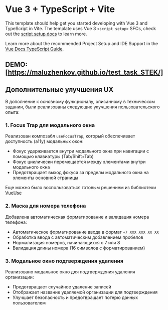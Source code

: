 # Vue 3 + TypeScript + Vite

This template should help get you started developing with Vue 3 and TypeScript in Vite. The template uses Vue 3 `<script setup>` SFCs, check out the [script setup docs](https://v3.vuejs.org/api/sfc-script-setup.html#sfc-script-setup) to learn more.

Learn more about the recommended Project Setup and IDE Support in the [Vue Docs TypeScript Guide](https://vuejs.org/guide/typescript/overview.html#project-setup).

## DEMO: [https://maluzhenkov.github.io/test_task_STEK/]

## Дополнительные улучшения UX

В дополнение к основному функционалу, описанному в техническом задании, были реализованы следующие улучшения пользовательского опыта:

### 1. Focus Trap для модального окна

Реализован композабл `useFocusTrap`, который обеспечивает доступность (a11y) модальных окон:
- Фокус удерживается внутри модального окна при навигации с помощью клавиатуры (Tab/Shift+Tab)
- Фокус циклически перемещается между элементами внутри модального окна
- Предотвращает выход фокуса за пределы модального окна на элементы основной страницы

Еще можно было воспользоваться готовым решением из библиотеки [VueUse](https://vueuse.org/integrations/useFocusTrap)

### 2. Маска для номера телефона

Добавлена автоматическая форматирование и валидация номера телефона:
- Автоматическое форматирование ввода в формат `+7 XXX XXX XX XX`
- Обработка ввода с автоматическим добавлением пробелов
- Нормализация номеров, начинающихся с 7 или 8
- Валидация длины номера (16 символов с форматированием)

### 3. Модальное окно подтверждения удаления

Реализовано модальное окно для подтверждения удаления организации:
- Предотвращает случайное удаление записей
- Отображает название удаляемой организации для подтверждения
- Улучшает безопасность и предотвращает потерю данных пользователем
